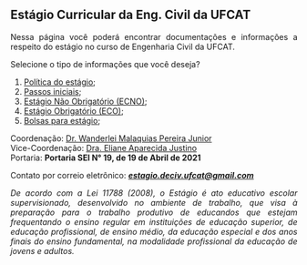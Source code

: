 ## Estágio Curricular da Eng. Civil da UFCAT

<p align="justify">Nessa página você poderá encontrar documentações e informações a respeito do estágio no curso de Engenharia Civil da UFCAT.</p> 

Selecione o tipo de informações que você deseja?
1. [Política do estágio](https://wmpjrufg.github.io/ESTAGIO-CIVIL-UFCAT/001-POLITICA.html);
2. [Passos iniciais](https://wmpjrufg.github.io/ESTAGIO-CIVIL-UFCAT/002-INTEGRACAO.html);
3. [Estágio Não Obrigatório (ECNO)](https://wmpjrufg.github.io/ESTAGIO-CIVIL-UFCAT/003-ECNO.html);
4. [Estágio Obrigatório (ECO)](https://wmpjrufg.github.io/ESTAGIO-CIVIL-UFCAT/004-ECO.html);
5. [Bolsas para estágio](https://wmpjrufg.github.io/ESTAGIO-CIVIL-UFCAT/005-BOLSA.html);
   

Coordenação: [Dr. Wanderlei Malaquias Pereira Junior](http://lattes.cnpq.br/2268506213083114)  
Vice-Coordenação: [Dra. Eliane Aparecida Justino](http://lattes.cnpq.br/6366855147494701)  
Portaria: **Portaria SEI N° 19, de 19 de Abril de 2021**

Contato por correio eletrônico: _**estagio.deciv.ufcat@gmail.com**_

<p align="justify"><i>De acordo com a Lei 11788 (2008), o Estágio é ato educativo escolar supervisionado, desenvolvido no ambiente de trabalho, que visa à preparação para o trabalho produtivo de educandos que estejam frequentando o ensino regular em instituições de educação superior, de educação profissional, de ensino médio, da educação especial e dos anos finais do ensino fundamental, na modalidade profissional da educação de jovens e adultos.</i></p>


